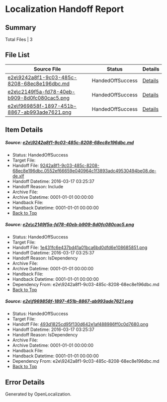 # <a name='report-top'></a> Localization Handoff Report

## Summary
 Total Files | 3

## File List
 Source File | Status | Details 
 ----------- | ------ | ------- 
 [e2e\9242a8f1-9c03-485c-8208-68ec8e196dbc.md](https://github.com/OpenLocalizationTest/oltest/blob/544d31984528a0d87ef48acdff1d30b4f963671a/e2e/9242a8f1-9c03-485c-8208-68ec8e196dbc.md) | HandedOffSuccess | [Details](#f67c4ff61db4dc36024d3b9f7dda648be43857aa1)
 [e2e\c2149f5a-fd78-40eb-b909-8d0fc080cac5.png](https://github.com/OpenLocalizationTest/oltest/blob/544d31984528a0d87ef48acdff1d30b4f963671a/e2e/c2149f5a-fd78-40eb-b909-8d0fc080cac5.png) | HandedOffSuccess | [Details](#1e431fc6e437bd41a01bca6bd0dfd6e1086858512)
 [e2e\f969858f-1897-451b-8867-ab993ade7621.png](https://github.com/OpenLocalizationTest/oltest/blob/544d31984528a0d87ef48acdff1d30b4f963671a/e2e/f969858f-1897-451b-8867-ab993ade7621.png) | HandedOffSuccess | [Details](#493d1825cd95f130d642e1af488986ff0c0d76803)

## Item Details
##### <a name='f67c4ff61db4dc36024d3b9f7dda648be43857aa1'></a> Source: [e2e\9242a8f1-9c03-485c-8208-68ec8e196dbc.md](https://github.com/OpenLocalizationTest/oltest/blob/544d31984528a0d87ef48acdff1d30b4f963671a/e2e/9242a8f1-9c03-485c-8208-68ec8e196dbc.md)
* Status: HandedOffSuccess
* Target File: 
* Handoff File: [9242a8f1-9c03-485c-8208-68ec8e196dbc.0552ef66659e040964c1f3893adc49530494be08.de-de.xlf](https://github.com/OpenLocalizationTestOrg/olhandoff/blob/f567073adc474706ad2c777d8bd8e1feb66fdfce/ol-handoff/OpenLocalizationTestOrg/oltest.de-de/xinjiang/ht/9242a8f1-9c03-485c-8208-68ec8e196dbc.0552ef66659e040964c1f3893adc49530494be08.de-de.xlf)
* Handoff Datetime: 2016-03-17 03:25:37
* Handoff Reason: Include
* Archive File: 
* Archive Datetime: 0001-01-01 00:00:00
* Handback File: 
* Handback Datetime: 0001-01-01 00:00:00
* [Back to Top](#report-top)

##### <a name='1e431fc6e437bd41a01bca6bd0dfd6e1086858512'></a> Source: [e2e\c2149f5a-fd78-40eb-b909-8d0fc080cac5.png](https://github.com/OpenLocalizationTest/oltest/blob/544d31984528a0d87ef48acdff1d30b4f963671a/e2e/c2149f5a-fd78-40eb-b909-8d0fc080cac5.png)
* Status: HandedOffSuccess
* Target File: 
* Handoff File: [1e431fc6e437bd41a01bca6bd0dfd6e108685851.png](https://github.com/OpenLocalizationTestOrg/olhandoff/blob/f567073adc474706ad2c777d8bd8e1feb66fdfce/ol-handoff/OpenLocalizationTestOrg/oltest.de-de/xinjiang/ht/1e431fc6e437bd41a01bca6bd0dfd6e108685851.png)
* Handoff Datetime: 2016-03-17 03:25:37
* Handoff Reason: IsDependency
* Archive File: 
* Archive Datetime: 0001-01-01 00:00:00
* Handback File: 
* Handback Datetime: 0001-01-01 00:00:00
* Dependency From: e2e\9242a8f1-9c03-485c-8208-68ec8e196dbc.md
* [Back to Top](#report-top)

##### <a name='493d1825cd95f130d642e1af488986ff0c0d76803'></a> Source: [e2e\f969858f-1897-451b-8867-ab993ade7621.png](https://github.com/OpenLocalizationTest/oltest/blob/544d31984528a0d87ef48acdff1d30b4f963671a/e2e/f969858f-1897-451b-8867-ab993ade7621.png)
* Status: HandedOffSuccess
* Target File: 
* Handoff File: [493d1825cd95f130d642e1af488986ff0c0d7680.png](https://github.com/OpenLocalizationTestOrg/olhandoff/blob/f567073adc474706ad2c777d8bd8e1feb66fdfce/ol-handoff/OpenLocalizationTestOrg/oltest.de-de/xinjiang/ht/493d1825cd95f130d642e1af488986ff0c0d7680.png)
* Handoff Datetime: 2016-03-17 03:25:37
* Handoff Reason: IsDependency
* Archive File: 
* Archive Datetime: 0001-01-01 00:00:00
* Handback File: 
* Handback Datetime: 0001-01-01 00:00:00
* Dependency From: e2e\9242a8f1-9c03-485c-8208-68ec8e196dbc.md
* [Back to Top](#report-top)


## Error Details

Generated by OpenLocalization.
